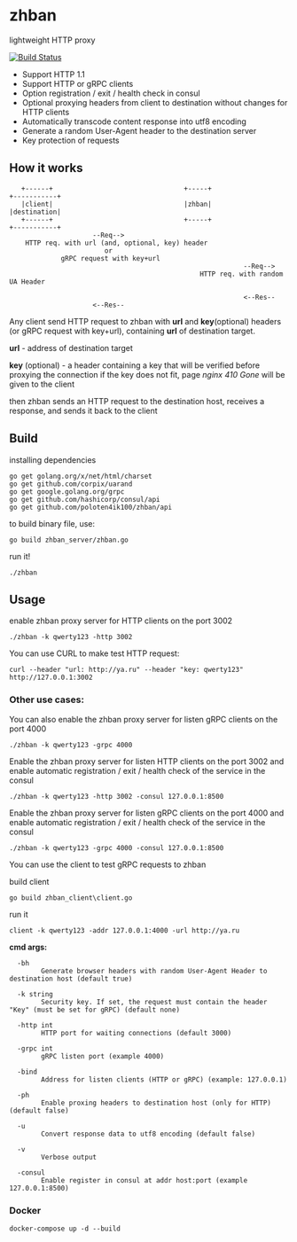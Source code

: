 # zhban
lightweight HTTP proxy

[![Build Status](https://travis-ci.com/poloten4ik100/zhban.svg?branch=master)](https://travis-ci.com/poloten4ik100/zhban)

* Support HTTP 1.1
* Support HTTP or gRPC clients
* Option registration / exit / health check in consul
* Optional proxying headers from client to destination without changes for HTTP clients
* Automatically transcode content response into utf8 encoding
* Generate a random User-Agent header to the destination server
* Key protection of requests

## How it works

```
   +------+                                 +-----+                     +-----------+
   |client|                                 |zhban|                     |destination|
   +------+                                 +-----+                     +-----------+
                     --Req-->       
    HTTP req. with url (and, optional, key) header
                        or
             gRPC request with key+url
                                                           --Req-->
                                                HTTP req. with random UA Header
                                                        
                                                           <--Res--
                     <--Res--
```

Any client send HTTP request to zhban with **url** and **key**(optional) headers (or gRPC request with key+url), containing **url** of destination target.

**url** - address of destination target

**key** (optional) - a header containing a key that will be verified before proxying the connection
if the key does not fit, page *nginx 410 Gone* will be given to the client

then zhban sends an HTTP request to the destination host, receives a response, and sends it back to the client

## Build

installing dependencies

```
go get golang.org/x/net/html/charset
go get github.com/corpix/uarand
go get google.golang.org/grpc
go get github.com/hashicorp/consul/api
go get github.com/poloten4ik100/zhban/api
```

to build binary file, use:

```
go build zhban_server/zhban.go
```

run it!

```
./zhban
```
## Usage

enable zhban proxy server for HTTP clients on the port 3002

```
./zhban -k qwerty123 -http 3002
```

You can use CURL to make test HTTP request:

```
curl --header "url: http://ya.ru" --header "key: qwerty123" http://127.0.0.1:3002
```

### Other use cases:

You can also enable the zhban proxy server for listen gRPC clients on the port 4000

```
./zhban -k qwerty123 -grpc 4000
```

Enable the zhban proxy server for listen HTTP clients on the port 3002 and enable automatic registration / exit / health check of the service in the consul

```
./zhban -k qwerty123 -http 3002 -consul 127.0.0.1:8500
```

Enable the zhban proxy server for listen gRPC clients on the port 4000 and enable automatic registration / exit / health check of the service in the consul

```
./zhban -k qwerty123 -grpc 4000 -consul 127.0.0.1:8500
```

You can use the client to test gRPC requests to zhban

build client

```
go build zhban_client\client.go
```

run it

```
client -k qwerty123 -addr 127.0.0.1:4000 -url http://ya.ru
```

**cmd args:**
```
  -bh
        Generate browser headers with random User-Agent Header to destination host (default true)
        
  -k string
        Security key. If set, the request must contain the header "Key" (must be set for gRPC) (default none)
        
  -http int
        HTTP port for waiting connections (default 3000)

  -grpc int
        gRPC listen port (example 4000)

  -bind
        Address for listen clients (HTTP or gRPC) (example: 127.0.0.1)
        
  -ph
        Enable proxing headers to destination host (only for HTTP) (default false)
        
  -u
        Convert response data to utf8 encoding (default false)
        
  -v    
        Verbose output

  -consul
        Enable register in consul at addr host:port (example 127.0.0.1:8500)
```

### Docker

```
docker-compose up -d --build
```
